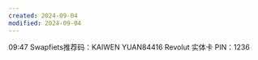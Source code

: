 ```yaml
---
created: 2024-09-04
modified: 2024-09-04
---
```

09:47
Swapfiets推荐码：KAIWEN YUAN84416
Revolut 实体卡 PIN：1236
